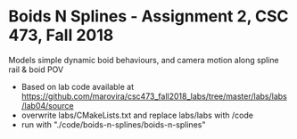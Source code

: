 # Boids N Splines - Assignment 2, CSC 473, Fall 2018

Models simple dynamic boid behaviours, and camera motion along spline rail & boid POV

* Based on lab code available at https://github.com/marovira/csc473_fall2018_labs/tree/master/labs/labs/lab04/source
* overwrite labs/CMakeLists.txt and replace labs/labs with /code
* run with "./code/boids-n-splines/boids-n-splines"
